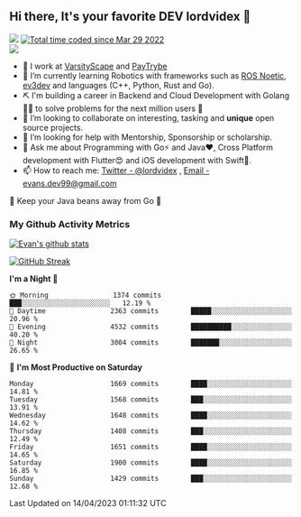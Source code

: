 ## Hi there, It's your favorite DEV lordvidex 👋
<img src="https://komarev.com/ghpvc/?username=lordvidex&label=Views&color=blue&style=plastic" /> <a href="https://wakatime.com/@0e56db35-d16b-410a-acc0-4085055304bf"><img src="https://wakatime.com/badge/user/0e56db35-d16b-410a-acc0-4085055304bf.svg" alt="Total time coded since Mar 29 2022" /></a>  
![](https://github-profile-trophy.vercel.app/?username=lordvidex)
- 🔭 I work at [VarsityScape](https://varsityscape.com) and [PayTrybe](https://www.paytrybe.com)
- 🌱 I’m currently learning Robotics with frameworks such as [ROS Noetic](ros.org), [ev3dev](www.ev3dev.org) and languages (C++, Python, Rust and Go).
- ⛏️ I'm building a career in Backend and Cloud Development with Golang 🧙🏼 to solve problems for the next million users 🤌
- 👯 I’m looking to collaborate on interesting, tasking and **unique** open source projects.
- 🤔 I’m looking for help with Mentorship, Sponsorship or scholarship.
- 💬 Ask me about Programming with Go⚡️ and Java❤️, Cross Platform development with Flutter😍 and iOS development with Swift🚀.
- 📫 How to reach me: [Twitter - @lordvidex](https://twitter.com/lordvidex) , [Email - evans.dev99@gmail.com](mailto:evans.dev99@gmail.com?body=Hello%20Evans,)
  
    
🎤 Keep your Java beans away from Go 🌚
  
  
### My Github Activity Metrics
<div>
<!-- <a href="https://github.com/lordvidex">
  <img src="https://github-readme-stats.vercel.app/api/top-langs/?username=lordvidex&theme=light" />
</a>    -->
<!-- [![Top Langs](https://github-readme-stats.vercel.app/api/top-langs/?username=lordvidex)](https://github.com/lordvidex/)  -->
<a href="https://github.com/lordvidex">
 <img src="https://github-readme-stats.vercel.app/api?username=lordvidex&show_icons=true&theme=light&line_height=27" alt="Evan's github stats"/>
</a>
</div>

[![GitHub Streak](https://github-readme-streak-stats.herokuapp.com?user=lordvidex&theme=github-dark&hide_border=true)](https://git.io/streak-stats)

<!--
  <a href="https://github.com/iampawan/FlutterExampleApps">
    <img align="center" src="https://github-readme-stats.vercel.app/api/pin/?username=iampawan&repo=FlutterExampleApps&theme=light" />

  </a>
  <a href="https://github.com/iampawan/VelocityX">
   <img align="center" src="https://github-readme-stats.vercel.app/api/pin/?username=iampawan&repo=VelocityX&theme=light" />
  </a>
-->
<!--START_SECTION:waka-->
**I'm a Night 🦉** 

```text
🌞 Morning                1374 commits        ███░░░░░░░░░░░░░░░░░░░░░░   12.19 % 
🌆 Daytime                2363 commits        █████░░░░░░░░░░░░░░░░░░░░   20.96 % 
🌃 Evening                4532 commits        ██████████░░░░░░░░░░░░░░░   40.20 % 
🌙 Night                  3004 commits        ███████░░░░░░░░░░░░░░░░░░   26.65 % 
```
📅 **I'm Most Productive on Saturday** 

```text
Monday                   1669 commits        ████░░░░░░░░░░░░░░░░░░░░░   14.81 % 
Tuesday                  1568 commits        ███░░░░░░░░░░░░░░░░░░░░░░   13.91 % 
Wednesday                1648 commits        ████░░░░░░░░░░░░░░░░░░░░░   14.62 % 
Thursday                 1408 commits        ███░░░░░░░░░░░░░░░░░░░░░░   12.49 % 
Friday                   1651 commits        ████░░░░░░░░░░░░░░░░░░░░░   14.65 % 
Saturday                 1900 commits        ████░░░░░░░░░░░░░░░░░░░░░   16.85 % 
Sunday                   1429 commits        ███░░░░░░░░░░░░░░░░░░░░░░   12.68 % 
```



 Last Updated on 14/04/2023 01:11:32 UTC
<!--END_SECTION:waka-->
